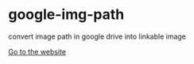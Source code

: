 # google-img-path
convert image path in google drive into linkable image


[Go to the website](https://hkang106.github.io/google-img-path/)

